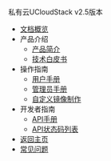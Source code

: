 <div class="sidebar_title icon-product__ucloudstack_v2.x">私有云UCloudStack v2.5版本</div>

* [文档概览](UCloudStack_v2.x/README.md)
* 产品介绍
  * [产品简介](UCloudStack_v2.x/introduction/README.md)
  * [技术白皮书](UCloudStack_v2.x/techwhitepaper/README.md)
* 操作指南
  * [用户手册](UCloudStack_v2.x/userguide/README.md)
  * [管理员手册](UCloudStack_v2.x/adminguide/README.md)
  * [自定义镜像制作](UCloudStack_v2.x/customimage/README.md)
* 开发者指南
  * [API手册](UCloudStack_v2.x/apiguide/README.md)
  * [API状态码列表](UCloudStack_v2.x/apiretcode/README.md)
* [返回主页](UCloudStack_v2.x/README.md)
* [常见问题](UCloudStack_v2.x/faq.md)
